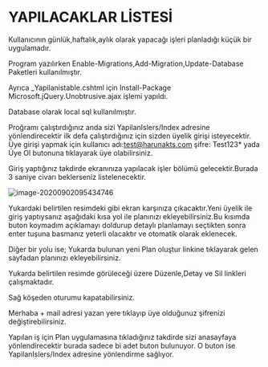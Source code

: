 # YAPILACAKLAR LİSTESİ
Kullanıcının günlük,haftalık,aylık olarak yapacağı işleri planladığı küçük bir uygulamadır.

Program yazılırken Enable-Migrations,Add-Migration,Update-Database Paketleri kullanılmıştır.

Ayrıca _Yapilanistable.cshtml için Install-Package Microsoft.jQuery.Unobtrusive.ajax işlemi yapıldı.

Database olarak local sql kullanılmıştır.

Proğramı çalıştırdığınız anda sizi YapilanIslers/Index adresine yönlendirecektir ilk defa çalıştırdığınız için sizden üyelik girişi isteyecektir. Üye girişi yapmak için kullanıcı adı:test@harunakts.com şifre: Test123* yada Üye Ol butonuna tıklayarak üye olabilirsiniz.

Giriş yaptığınız takdirde ekranınıza yapılacak işler bölümü gelecektir.Burada 3 saniye civarı beklerseniz listelenecektir.

![image-20200902095434746](C:\Users\harun.aktas\AppData\Roaming\Typora\typora-user-images\image-20200902095434746.png)

Yukardaki belirtilen resimdeki gibi ekran karşınıza çıkacaktır.Yeni üyelik ile giriş yaptıysanız aşağıdaki kısa yol ile planınızı ekleyebilirsiniz.Bu kısımda buton koymadım açıklamayı doldurup detaylı planlamayı seçtikten sonra enter tuşuna basmanız yeterli olacaktır ve otomatik olarak eklenecek.

Diğer bir yolu ise; Yukarda bulunan yeni Plan oluştur linkine tıklayarak gelen sayfadan planınızı ekleyebilirsiniz.

Yukarda belirtilen resimde görüleceği üzere Düzenle,Detay ve Sil linkleri çalışmaktadır.

Sağ köşeden oturumu kapatabilirsiniz.

Merhaba + mail adresi yazan yere tıklayıp üye olduğunuz şifrenizi değiştirebilirsiniz.

Yapılan iş için Plan uygulamasına tıkladığınız takdirde sizi anasayfaya yönlendirecektir burada sadece bi adet buton bulunuyor. O buton ise YapilanIslers/Index adresine yönlendirme sağlıyor.